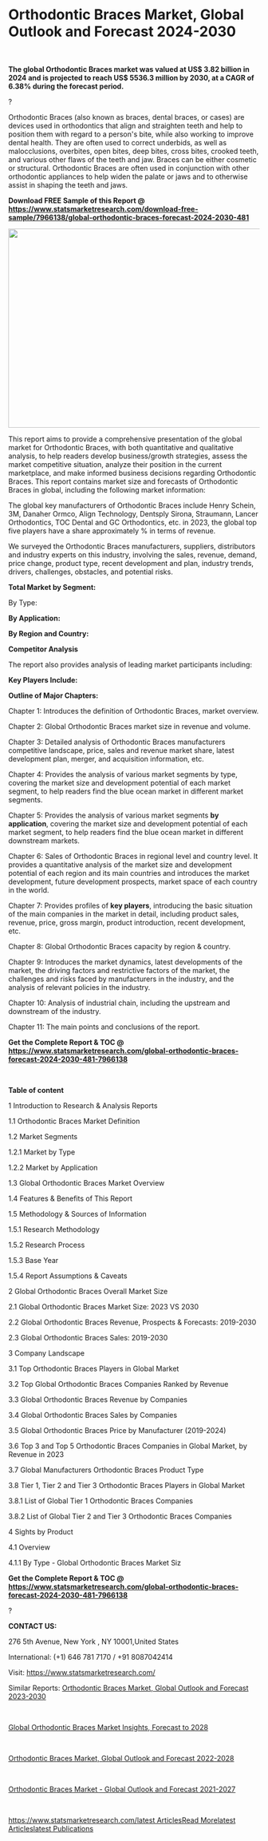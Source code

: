 <h1>Orthodontic Braces Market, Global Outlook and Forecast 2024-2030</h1><br/><p dir="ltr"><strong>The global Orthodontic Braces market was valued at US$ 3.82 billion in 2024 and is projected to reach US$ 5536.3 million by 2030, at a <strong>CAGR</strong> of 6.38% during the forecast period.</strong></p>
 
 
 
 <p dir="ltr">? </p>
 
 
 
 <p dir="ltr">Orthodontic Braces (also known as braces, dental braces, or cases) are devices used in orthodontics that align and straighten teeth and help to position them with regard to a person&#39;s bite, while also working to improve dental health. They are often used to correct underbids, as well as malocclusions, overbites, open bites, deep bites, cross bites, crooked teeth, and various other flaws of the teeth and jaw. Braces can be either cosmetic or structural. Orthodontic Braces are often used in conjunction with other orthodontic appliances to help widen the palate or jaws and to otherwise assist in shaping the teeth and jaws.</p>
 
 
 
 <p><strong>Download FREE Sample of this Report @ <a href="https://www.statsmarketresearch.com/download-free-sample/7966138/global-orthodontic-braces-forecast-2024-2030-481">https://www.statsmarketresearch.com/download-free-sample/7966138/global-orthodontic-braces-forecast-2024-2030-481</a></strong></p>
 
 
 
 <p dir="ltr"><img alt="" src="https://www.24marketreports.com/assets/report-images/OrthodonticBracesMarket.png" style="height:399px; width:731px" /></p>
 
 
 
 <p>This report aims to provide a comprehensive presentation of the global market for Orthodontic Braces, with both quantitative and qualitative analysis, to help readers develop business/growth strategies, assess the market competitive situation, analyze their position in the current marketplace, and make informed business decisions regarding Orthodontic Braces. This report contains market size and forecasts of Orthodontic Braces in global, including the following market information:</p>
 
 
 
 <p>The global key manufacturers of Orthodontic Braces include Henry Schein, 3M, Danaher Ormco, Align Technology, Dentsply Sirona, Straumann, Lancer Orthodontics, TOC Dental and GC Orthodontics, etc. in 2023, the global top five players have a share approximately % in terms of revenue.</p>
 
 
 
 <p>We surveyed the Orthodontic Braces manufacturers, suppliers, distributors and industry experts on this industry, involving the sales, revenue, demand, price change, product type, recent development and plan, industry trends, drivers, challenges, obstacles, and potential risks.</p>
 
 
 
 <p><strong>Total Market by Segment:</strong></p>
 
 
 
 <p>By Type:</p>
 
 
 
 <p><strong><strong>By Application</strong>:</strong></p>
 
 
 
 <p><strong>By Region and Country:</strong></p>
 
 
 
 <p><strong>Competitor Analysis</strong></p>
 
 
 
 <p>The report also provides analysis of leading market participants including:</p>
 
 
 
 <p><strong><strong>Key Players</strong> Include:</strong></p>
 
 
 
 <p><strong>Outline of Major Chapters:</strong></p>
 
 
 
 <p>Chapter 1: Introduces the definition of Orthodontic Braces, market overview.</p>
 
 
 
 <p>Chapter 2: Global Orthodontic Braces market size in revenue and volume.</p>
 
 
 
 <p>Chapter 3: Detailed analysis of Orthodontic Braces manufacturers competitive landscape, price, sales and revenue market share, latest development plan, merger, and acquisition information, etc.</p>
 
 
 
 <p>Chapter 4: Provides the analysis of various market segments by type, covering the market size and development potential of each market segment, to help readers find the blue ocean market in different market segments.</p>
 
 
 
 <p>Chapter 5: Provides the analysis of various market segments <strong>by application</strong>, covering the market size and development potential of each market segment, to help readers find the blue ocean market in different downstream markets.</p>
 
 
 
 <p>Chapter 6: Sales of Orthodontic Braces in regional level and country level. It provides a quantitative analysis of the market size and development potential of each region and its main countries and introduces the market development, future development prospects, market space of each country in the world.</p>
 
 
 
 <p>Chapter 7: Provides profiles of <strong>key players</strong>, introducing the basic situation of the main companies in the market in detail, including product sales, revenue, price, gross margin, product introduction, recent development, etc.</p>
 
 
 
 <p>Chapter 8: Global Orthodontic Braces capacity by region & country.</p>
 
 
 
 <p>Chapter 9: Introduces the market dynamics, latest developments of the market, the driving factors and restrictive factors of the market, the challenges and risks faced by manufacturers in the industry, and the analysis of relevant policies in the industry.</p>
 
 
 
 <p>Chapter 10: Analysis of industrial chain, including the upstream and downstream of the industry.</p>
 
 
 
 <p>Chapter 11: The main points and conclusions of the report.</p>
 
 
 
 <div><b>Get the Complete Report & TOC @ <a href="https://www.statsmarketresearch.com/global-orthodontic-braces-forecast-2024-2030-481-7966138">https://www.statsmarketresearch.com/global-orthodontic-braces-forecast-2024-2030-481-7966138</a></b></div>
 
 
 
 <p><br />
 
 <b>Table of content</b></p>
 
 
 
 <p>1 Introduction to Research & Analysis Reports<br />
 
 1.1 Orthodontic Braces Market Definition<br />
 
 1.2 Market Segments<br />
 
 1.2.1 Market by Type<br />
 
 1.2.2 Market by Application<br />
 
 1.3 Global Orthodontic Braces Market Overview<br />
 
 1.4 Features & Benefits of This Report<br />
 
 1.5 Methodology & Sources of Information<br />
 
 1.5.1 Research Methodology<br />
 
 1.5.2 Research Process<br />
 
 1.5.3 Base Year<br />
 
 1.5.4 Report Assumptions & Caveats<br />
 
 2 Global Orthodontic Braces Overall Market Size<br />
 
 2.1 Global Orthodontic Braces Market Size: 2023 VS 2030<br />
 
 2.2 Global Orthodontic Braces Revenue, Prospects & Forecasts: 2019-2030<br />
 
 2.3 Global Orthodontic Braces Sales: 2019-2030<br />
 
 3 Company Landscape<br />
 
 3.1 Top Orthodontic Braces Players in Global Market<br />
 
 3.2 Top Global Orthodontic Braces Companies Ranked by Revenue<br />
 
 3.3 Global Orthodontic Braces Revenue by Companies<br />
 
 3.4 Global Orthodontic Braces Sales by Companies<br />
 
 3.5 Global Orthodontic Braces Price by Manufacturer (2019-2024)<br />
 
 3.6 Top 3 and Top 5 Orthodontic Braces Companies in Global Market, by Revenue in 2023<br />
 
 3.7 Global Manufacturers Orthodontic Braces Product Type<br />
 
 3.8 Tier 1, Tier 2 and Tier 3 Orthodontic Braces Players in Global Market<br />
 
 3.8.1 List of Global Tier 1 Orthodontic Braces Companies<br />
 
 3.8.2 List of Global Tier 2 and Tier 3 Orthodontic Braces Companies<br />
 
 4 Sights by Product<br />
 
 4.1 Overview<br />
 
 4.1.1 By Type - Global Orthodontic Braces Market Siz</p>
 
 
 
 <div><b>Get the Complete Report & TOC @ <a href="https://www.statsmarketresearch.com/global-orthodontic-braces-forecast-2024-2030-481-7966138">https://www.statsmarketresearch.com/global-orthodontic-braces-forecast-2024-2030-481-7966138</a></b></div>
 
 
 
 <p>? </p>
 
 
 
 <p><b>CONTACT US:</b><br />
 
 276 5th Avenue, New York , NY 10001,United States<br />
 
 International: (+1) 646 781 7170 / +91 8087042414<br />
 
 Visit: <a href="https://www.statsmarketresearch.com/">https://www.statsmarketresearch.com/</a><br />
 
 Similar Reports: <a href="https://www.statsmarketresearch.com/global-orthodontic-braces-forecast-2024-2030-481-7966138">Orthodontic Braces Market, Global Outlook and Forecast 2023-2030</a><br />
 
 <br />
 
 <a href="https://www.statsmarketresearch.com/global-orthodontic-braces-forecast-2024-2030-481-7966138">Global Orthodontic Braces Market Insights, Forecast to 2028</a><br />
 
 <br />
 
 <a href="https://www.statsmarketresearch.com/global-orthodontic-braces-forecast-2024-2030-481-7966138">Orthodontic Braces Market, Global Outlook and Forecast 2022-2028</a><br />
 
 <br />
 
 <a href="https://www.statsmarketresearch.com/global-orthodontic-braces-forecast-2024-2030-481-7966138">Orthodontic Braces Market - Global Outlook and Forecast 2021-2027</a><br />
 
 <br />
 
 <a href="https://gyeongbokgung.com">https://www.statsmarketresearch.com/</a><a href="https://hallyeomaritime.com">latest Articles</a><a href="https://jingwansa.com">Read More</a><a href="https://nguoiviet.jp/">latest Articles</a><a href="https://www.intelmarketresearch.com/">latest Publications</a></p>